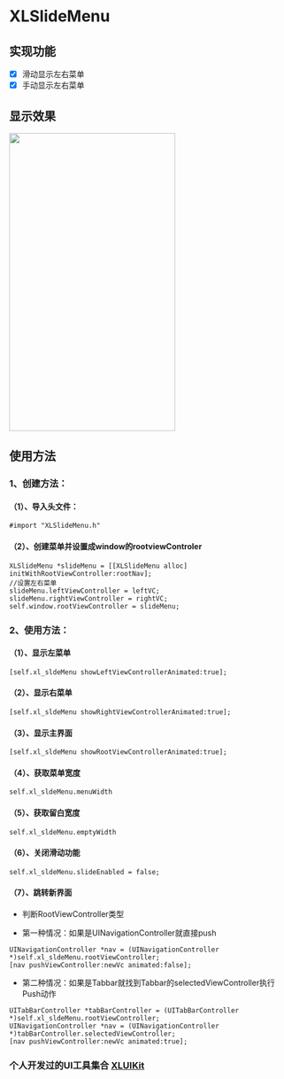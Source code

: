 # XLSlideMenu

## 实现功能

- [x] 滑动显示左右菜单
- [x] 手动显示左右菜单

## 显示效果

<img src="https://github.com/mengxianliang/XLSlideMenu/blob/master/GIF/1.gif" width=300 height=538 />

## 使用方法

### 1、创建方法：

#### （1）、导入头文件：

```objc
#import "XLSlideMenu.h"
```

#### （2）、创建菜单并设置成window的rootviewControler

```objc
XLSlideMenu *slideMenu = [[XLSlideMenu alloc] initWithRootViewController:rootNav];
//设置左右菜单
slideMenu.leftViewController = leftVC;
slideMenu.rightViewController = rightVC;
self.window.rootViewController = slideMenu;
```

### 2、使用方法：

#### （1）、显示左菜单

```objc
[self.xl_sldeMenu showLeftViewControllerAnimated:true];
```

#### （2）、显示右菜单

```objc
[self.xl_sldeMenu showRightViewControllerAnimated:true];
```

#### （3）、显示主界面

```objc
[self.xl_sldeMenu showRootViewControllerAnimated:true];
```

#### （4）、获取菜单宽度

```objc
self.xl_sldeMenu.menuWidth
```

#### （5）、获取留白宽度

```objc
self.xl_sldeMenu.emptyWidth
```

#### （6）、关闭滑动功能

```objc
self.xl_sldeMenu.slideEnabled = false;
```

#### （7）、跳转新界面

* 判断RootViewController类型

* 第一种情况：如果是UINavigationController就直接push

```objc
UINavigationController *nav = (UINavigationController *)self.xl_sldeMenu.rootViewController;
[nav pushViewController:newVc animated:false];
```

* 第二种情况：如果是Tabbar就找到Tabbar的selectedViewController执行Push动作

```objc
UITabBarController *tabBarController = (UITabBarController *)self.xl_sldeMenu.rootViewController;
UINavigationController *nav = (UINavigationController *)tabBarController.selectedViewController;
[nav pushViewController:newVc animated:true];
```
### 个人开发过的UI工具集合 [XLUIKit](https://github.com/mengxianliang/XLUIKit)
